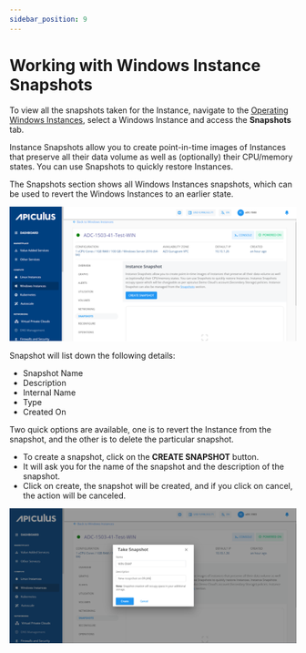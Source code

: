 ```yaml
---
sidebar_position: 9
---
```

# Working with Windows Instance Snapshots

To view all the snapshots taken for the Instance, navigate to the [Operating Windows Instances](AboutWindowsInstances), select a Windows Instance and access the **Snapshots** tab.

Instance Snapshots allow you to create point-in-time images of Instances that preserve all their data volume as well as (optionally) their CPU/memory states. You can use Snapshots to quickly restore Instances.

The Snapshots section shows all Windows Instances snapshots, which can be used to revert the Windows Instances to an earlier state.

![Snapshots](img/Snapshots1.png)

Snapshot will list down the following details:
- Snapshot Name
- Description
- Internal Name
- Type
- Created On
 
Two quick options are available, one is to revert the Instance from the snapshot, and the other is to delete the particular snapshot.

- To create a snapshot, click on the **CREATE SNAPSHOT** button.
- It will ask you for the name of the snapshot and the description of the snapshot.
- Click on create, the snapshot will be created, and if you click on cancel, the action will be canceled.

![Snapshots](img/Snapshots2.png)




